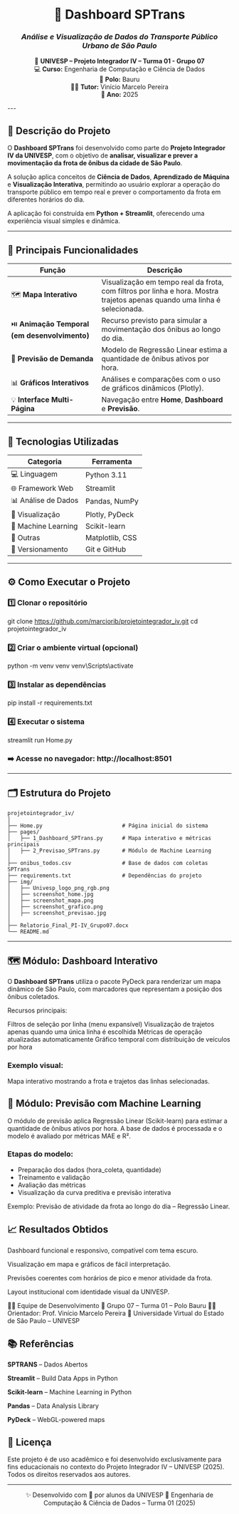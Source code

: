 
<div align="center">

# 🚌 **Dashboard SPTrans**  
### _Análise e Visualização de Dados do Transporte Público Urbano de São Paulo_  

📍 **UNIVESP – Projeto Integrador IV – Turma 01 - Grupo 07**  
💻 **Curso:** Engenharia de Computação e Ciência de Dados  
🏫 **Polo:** Bauru  
👨‍🏫 **Tutor:** Vinício Marcelo Pereira  
📅 **Ano:** 2025  

</div>
---

## 🧩 **Descrição do Projeto**

O **Dashboard SPTrans** foi desenvolvido como parte do **Projeto Integrador IV da UNIVESP**, com o objetivo de **analisar, visualizar e prever a movimentação da frota de ônibus da cidade de São Paulo**.  

A solução aplica conceitos de **Ciência de Dados**, **Aprendizado de Máquina** e **Visualização Interativa**, permitindo ao usuário explorar a operação do transporte público em tempo real e prever o comportamento da frota em diferentes horários do dia.

A aplicação foi construída em **Python + Streamlit**, oferecendo uma experiência visual simples e dinâmica.

---

## 🚀 **Principais Funcionalidades**

| Função | Descrição |
|--------|------------|
| 🗺️ **Mapa Interativo** | Visualização em tempo real da frota, com filtros por linha e hora. Mostra trajetos apenas quando uma linha é selecionada. |
| ⏯️ **Animação Temporal (em desenvolvimento)** | Recurso previsto para simular a movimentação dos ônibus ao longo do dia. |
| 🤖 **Previsão de Demanda** | Modelo de Regressão Linear estima a quantidade de ônibus ativos por hora. |
| 📊 **Gráficos Interativos** | Análises e comparações com o uso de gráficos dinâmicos (Plotly). |
| 💡 **Interface Multi-Página** | Navegação entre **Home**, **Dashboard** e **Previsão**. |

---

## 🧠 **Tecnologias Utilizadas**

| Categoria | Ferramenta |
|------------|------------|
| 💻 Linguagem | Python 3.11 |
| 🌐 Framework Web | Streamlit |
| 📊 Análise de Dados | Pandas, NumPy |
| 🎨 Visualização | Plotly, PyDeck |
| 🤖 Machine Learning | Scikit-learn |
| 🧰 Outras | Matplotlib, CSS |
| 🔄 Versionamento | Git e GitHub |

---

## ⚙️ **Como Executar o Projeto**

### 1️⃣ Clonar o repositório

git clone https://github.com/marciorib/projetointegrador_iv.git
cd projetointegrador_iv

### 2️⃣ Criar o ambiente virtual (opcional)

python -m venv venv
venv\Scripts\activate

### 3️⃣ Instalar as dependências

pip install -r requirements.txt

### 4️⃣ Executar o sistema

streamlit run Home.py

### ➡️ Acesse no navegador: http://localhost:8501

---

## 🗂️ **Estrutura do Projeto**

````
projetointegrador_iv/
│
├── Home.py                         # Página inicial do sistema
├── pages/
│   ├── 1_Dashboard_SPTrans.py      # Mapa interativo e métricas principais
│   ├── 2_Previsao_SPTrans.py       # Módulo de Machine Learning
│
├── onibus_todos.csv                # Base de dados com coletas SPTrans
├── requirements.txt                # Dependências do projeto
├── img/
│   ├── Univesp_logo_png_rgb.png
│   ├── screenshot_home.jpg
│   ├── screenshot_mapa.png
│   ├── screenshot_grafico.png
│   ├── screenshot_previsao.jpg
│
├── Relatorio_Final_PI-IV_Grupo07.docx
└── README.md
 ````

---

## 🗺️ **Módulo: Dashboard Interativo**
O **Dashboard SPTrans** utiliza o pacote PyDeck para renderizar um mapa dinâmico de São Paulo, com marcadores que representam a posição dos ônibus coletados.

Recursos principais:

Filtros de seleção por linha (menu expansível)
Visualização de trajetos apenas quando uma única linha é escolhida
Métricas de operação atualizadas automaticamente
Gráfico temporal com distribuição de veículos por hora

### Exemplo visual:

Mapa interativo mostrando a frota e trajetos das linhas selecionadas.

## 🤖 **Módulo: Previsão com Machine Learning**
O módulo de previsão aplica Regressão Linear (Scikit-learn) para estimar a quantidade de ônibus ativos por hora.
A base de dados é processada e o modelo é avaliado por métricas MAE e R².

### **Etapas do modelo:**

- Preparação dos dados (hora_coleta, quantidade)
- Treinamento e validação
- Avaliação das métricas
- Visualização da curva preditiva e previsão interativa

Exemplo:
Previsão de atividade da frota ao longo do dia – Regressão Linear.

## 📈 **Resultados Obtidos**
Dashboard funcional e responsivo, compatível com tema escuro.

Visualização em mapa e gráficos de fácil interpretação.

Previsões coerentes com horários de pico e menor atividade da frota.

Layout institucional com identidade visual da UNIVESP.

👨‍💻 Equipe de Desenvolvimento
👥 Grupo 07 – Turma 01 – Polo Bauru
👨‍🏫 Orientador: Prof. Vinício Marcelo Pereira
🏫 Universidade Virtual do Estado de São Paulo – UNIVESP

## 📚 **Referências**
**SPTRANS** – Dados Abertos

**Streamlit** – Build Data Apps in Python

**Scikit-learn** – Machine Learning in Python

**Pandas** – Data Analysis Library

**PyDeck** – WebGL-powered maps

## 🪪 **Licença**
Este projeto é de uso acadêmico e foi desenvolvido exclusivamente para fins educacionais no contexto do
Projeto Integrador IV – UNIVESP (2025).
Todos os direitos reservados aos autores.

---

<div align="center">
✨ Desenvolvido com 💙 por alunos da UNIVESP
📍 Engenharia de Computação & Ciência de Dados – Turma 01 (2025)
</div>
